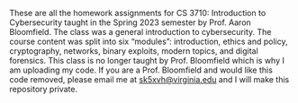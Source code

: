 These are all the homework assignments for CS 3710: Introduction to Cybersecurity taught in the Spring 2023 semester by Prof. Aaron Bloomfield. The class was a general introduction to cybersecurity. The course content was split into six “modules”: introduction, ethics and policy, cryptography, networks, binary exploits, modern topics, and digital forensics. This class is no longer taught by Prof. Bloomfield which is why I am uploading my code. If you are a Prof. Bloomfield and would like this code removed, please email me at sk5xvh@virginia.edu and I will make this repository private.
